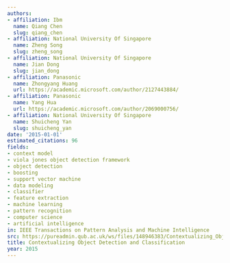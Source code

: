```yaml
---
authors:
- affiliation: Ibm
  name: Qiang Chen
  slug: qiang_chen
- affiliation: National University Of Singapore
  name: Zheng Song
  slug: zheng_song
- affiliation: National University Of Singapore
  name: Jian Dong
  slug: jian_dong
- affiliation: Panasonic
  name: Zhongyang Huang
  url: https://academic.microsoft.com/author/2127443884/
- affiliation: Panasonic
  name: Yang Hua
  url: https://academic.microsoft.com/author/2069000756/
- affiliation: National University Of Singapore
  name: Shuicheng Yan
  slug: shuicheng_yan
date: '2015-01-01'
estimated_citations: 96
fields:
- context model
- viola jones object detection framework
- object detection
- boosting
- support vector machine
- data modeling
- classifier
- feature extraction
- machine learning
- pattern recognition
- computer science
- artificial intelligence
in: IEEE Transactions on Pattern Analysis and Machine Intelligence
src: https://pureadmin.qub.ac.uk/ws/files/148946383/Contextualizing_Object_Detection_and_Classification_TPAMI2015.pdf
title: Contextualizing Object Detection and Classification
year: 2015
---
```

